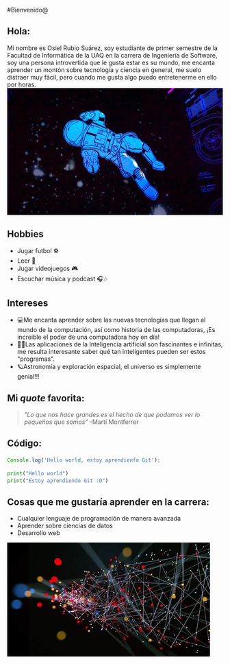 #Bienvenido@
## Hola:
Mi nombre es Osiel Rubio Suárez, soy estudiante  de primer semestre de la Facultad de Informática de la UAQ en la carrera de Ingeniería de Software, soy una persona introvertida que le gusta estar es su mundo, me encanta aprender un montón sobre tecnología y ciencia en general, me suelo distraer muy fácil, pero cuando me gusta algo puedo entretenerme en ello por horas.
![Imagen](image1.jpg) 



## Hobbies
 - Jugar futbol ⚽
 - Leer 📖
 - Jugar videojuegos 🎮
 - Escuchar música y podcast 🎧🎶


## Intereses
 - 💻Me encanta aprender sobre las nuevas tecnologías que llegan al mundo de la computación, así como historia de las computadoras, ¡Es increible el poder de una computadora hoy en día!
 - 🧠🤖Las aplicaciones de la Inteligencia artificial son fascinantes e infinitas, me resulta interesante saber qué tan inteligentes pueden ser estos "programas".
 - 🪐Astronomía y exploración espacial, el universo es  simplemente genial!!!
 


## Mi *quote* favorita:


> *"Lo que nos hace grandes es el hecho de que podamos ver lo pequeños que somos"*
-Martí Montferrer

## Código:
```javascript
Console.log('Hello world, estoy aprendienfo Git');
```

```python
print("Hello world")
print("Estoy aprendiendo Git :D")

```
## Cosas que me gustaría aprender en la carrera:
- Cualquier lenguaje de programación de manera avanzada
- Aprender sobre ciencias de datos
- Desarrollo web

![Imagen](image2.jpg) 